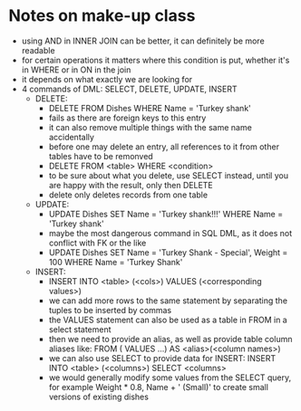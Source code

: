 # Notes on make-up class

- using AND in INNER JOIN can be better, it can definitely be more readable
- for certain operations it matters where this condition is put, whether it's
  in WHERE or in ON in the join
- it depends on what exactly we are looking for
- 4 commands of DML: SELECT, DELETE, UPDATE, INSERT
    - DELETE:
        - DELETE FROM Dishes WHERE Name = 'Turkey shank'
        - fails as there are foreign keys to this entry
        - it can also remove multiple things with the same name accidentally
        - before one may delete an entry, all references to it from other
          tables have to be remonved
        - DELETE FROM \<table\> WHERE \<condition\>
        - to be sure about what you delete, use SELECT instead, until you are
          happy with the result, only then DELETE
        - delete only deletes records from one table
    - UPDATE:
        - UPDATE Dishes SET Name = 'Turkey shank!!!' WHERE Name = 'Turkey
          shank'
        - maybe the most dangerous command in SQL DML, as it does not conflict
          with FK or the like
        - UPDATE Dishes SET Name = 'Turkey Shank - Special', Weight = 100 WHERE Name = 'Turkey Shank'
    - INSERT:
        - INSERT INTO \<table\> (\<cols\>) VALUES (\<corresponding values\>)
        - we can add more rows to the same statement by separating the tuples
          to be inserted by commas
        - the VALUES statement can also be used as a table in FROM in a select
          statement
        - then we need to provide an alias, as well as provide table column
          aliases like: FROM ( VALUES ...) AS \<alias\>(\<column names\>)
        - we can also use SELECT to provide data for INSERT: INSERT INTO
          \<table\> (\<columns\>) SELECT \<columns\> 
        - we would generally modify some values from the SELECT query, for
          example Weight * 0.8, Name + ' (Small)' to create small versions of
          existing dishes
